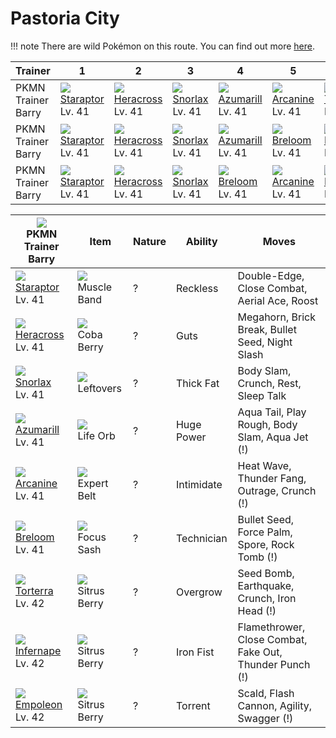# Pastoria City

!!! note
    There are wild Pokémon on this route. You can find out more [here](../../wild_pokemon/pastoria_city/).


Trainer            | 1                                   | 2                                   | 3                                   | 4                                   | 5                                   | 6
---                | ---                                 | ---                                 | ---                                 | ---                                 | ---                                 | ---
PKMN Trainer Barry | ![][398]<br> [Staraptor]<br> Lv. 41 | ![][214]<br> [Heracross]<br> Lv. 41 | ![][143]<br> [Snorlax]<br> Lv. 41   | ![][184]<br> [Azumarill]<br> Lv. 41 | ![][059]<br> [Arcanine]<br> Lv. 41  | ![][389]<br> [Torterra]<br> Lv. 42
PKMN Trainer Barry | ![][398]<br> [Staraptor]<br> Lv. 41 | ![][214]<br> [Heracross]<br> Lv. 41 | ![][143]<br> [Snorlax]<br> Lv. 41   | ![][184]<br> [Azumarill]<br> Lv. 41 | ![][286]<br> [Breloom]<br> Lv. 41   | ![][392]<br> [Infernape]<br> Lv. 42
PKMN Trainer Barry | ![][398]<br> [Staraptor]<br> Lv. 41 | ![][214]<br> [Heracross]<br> Lv. 41 | ![][143]<br> [Snorlax]<br> Lv. 41   | ![][286]<br> [Breloom]<br> Lv. 41   | ![][059]<br> [Arcanine]<br> Lv. 41  | ![][395]<br> [Empoleon]<br> Lv. 42

![][barry]<br>PKMN Trainer Barry    | Item                               | Nature | Ability    | Moves
---                                 | ---                                | --- | ---        | ---
![][398]<br> [Staraptor]<br> Lv. 41 | ![][muscle-band]<br> Muscle Band   | ? | Reckless   | Double-Edge, Close Combat, Aerial Ace, Roost
![][214]<br> [Heracross]<br> Lv. 41 | ![][coba-berry]<br> Coba Berry     | ? | Guts       | Megahorn, Brick Break, Bullet Seed, Night Slash
![][143]<br> [Snorlax]<br> Lv. 41   | ![][leftovers]<br> Leftovers       | ? | Thick Fat  | Body Slam, Crunch, Rest, Sleep Talk
![][184]<br> [Azumarill]<br> Lv. 41 | ![][life-orb]<br> Life Orb         | ? | Huge Power | Aqua Tail, Play Rough, Body Slam, Aqua Jet          (!)
![][059]<br> [Arcanine]<br> Lv. 41  | ![][expert-belt]<br> Expert Belt   | ? | Intimidate | Heat Wave, Thunder Fang, Outrage, Crunch            (!)
![][286]<br> [Breloom]<br> Lv. 41   | ![][focus-sash]<br> Focus Sash     | ? | Technician | Bullet Seed, Force Palm, Spore, Rock Tomb           (!)
![][389]<br> [Torterra]<br> Lv. 42  | ![][sitrus-berry]<br> Sitrus Berry | ? | Overgrow   | Seed Bomb, Earthquake, Crunch, Iron Head            (!)
![][392]<br> [Infernape]<br> Lv. 42 | ![][sitrus-berry]<br> Sitrus Berry | ? | Iron Fist  | Flamethrower, Close Combat, Fake Out, Thunder Punch (!)
![][395]<br> [Empoleon]<br> Lv. 42  | ![][sitrus-berry]<br> Sitrus Berry | ? | Torrent    | Scald, Flash Cannon, Agility, Swagger               (!)



[Arcanine]: ../../pokemon_changes/059/
[Snorlax]: ../../pokemon_changes/143/
[Azumarill]: ../../pokemon_changes/184/
[Heracross]: ../../pokemon_changes/214/
[Breloom]: ../../pokemon_changes/286/
[Torterra]: ../../pokemon_changes/389/
[Infernape]: ../../pokemon_changes/392/
[Empoleon]: ../../pokemon_changes/395/
[Staraptor]: ../../pokemon_changes/398/
[coba-berry]: ../img/items/coba-berry.png
[expert-belt]: ../img/items/expert-belt.png
[focus-sash]: ../img/items/focus-sash.png
[leftovers]: ../img/items/leftovers.png
[life-orb]: ../img/items/life-orb.png
[muscle-band]: ../img/items/muscle-band.png
[sitrus-berry]: ../img/items/sitrus-berry.png
[059]: ../img/pokemon/059.png
[143]: ../img/pokemon/143.png
[184]: ../img/pokemon/184.png
[214]: ../img/pokemon/214.png
[286]: ../img/pokemon/286.png
[389]: ../img/pokemon/389.png
[392]: ../img/pokemon/392.png
[395]: ../img/pokemon/395.png
[398]: ../img/pokemon/398.png
[barry]: ../img/trainer/barry.png


